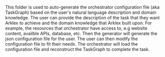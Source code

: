 This folder is used to auto-generate the orchestrator configuration file (aka TaskGraph) based on the user's natural language description and domain knowledge. The user can provide the description of the task that they want Arklex to achieve and the domain knowledge that Arklex built upon. For example, the resources that orchestrator have access to, e.g website content, availble APIs, database, etc. Then the generator will generate the json configuration file for the user. The user can then modify the configuration file to fit their needs. The orchestrator will load the configuration file and reconstruct the TaskGraph to complete the task.
